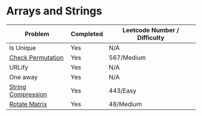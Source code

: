 # Arrays and Strings
| Problem | Completed | Leetcode Number / Difficulty |
| ------- | --------- | ----------------|
| Is Unique | Yes | N/A |
| [Check Permutation](https://leetcode.com/problems/permutation-in-string/) | Yes | 567/Medium |
| URLify | Yes | N/A |
| One away | Yes | N/A |
| [String Compression](https://leetcode.com/problems/string-compression/) | Yes | 443/Easy |
| [Rotate Matrix](https://leetcode.com/problems/rotate-image/) | Yes | 48/Medium |
